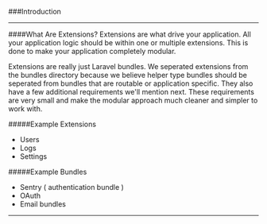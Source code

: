 ###Introduction

----------

####What Are Extensions?
Extensions are what drive your application.  All your application logic should be within one or multiple extensions. This is done to make your application completely modular.

Extensions are really just Laravel bundles. We seperated extensions from the bundles directory because we believe helper type bundles should be seperated from bundles that are routable or application specific. They also have a few additional requirements we'll mention next.  These requirements are very small and make the modular approach much cleaner and simpler to work with.

#####Example Extensions
- Users
- Logs
- Settings

#####Example Bundles
- Sentry ( authentication bundle )
- OAuth
- Email bundles

----------
